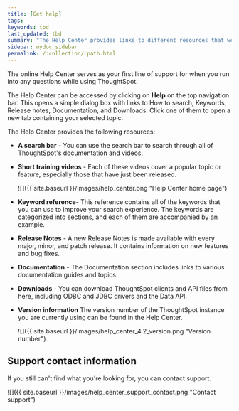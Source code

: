 ```yaml
---
title: [Get help]
tags:
keywords: tbd
last_updated: tbd
summary: "The Help Center provides links to different resources that were created to help you use ThoughtSpot."
sidebar: mydoc_sidebar
permalink: /:collection/:path.html
---
```

The online Help Center serves as your first line of support for when you run into any questions while using ThoughtSpot.

The Help Center can be accessed by clicking on **Help** on the top navigation bar. This opens a simple dialog box with links to How to search, Keywords, Release notes, Documentation, and Downloads. Click one of them to open a new tab containing your selected topic.

The Help Center provides the following resources:

-   **A search bar** - You can use the search bar to search through all of ThoughtSpot's documentation and videos.
-   **Short training videos** - Each of these videos cover a popular topic or feature, especially those that have just been released.

    ![]({{ site.baseurl }}/images/help_center.png "Help Center home page")

-   **Keyword reference**- This reference contains all of the keywords that you can use to improve your search experience. The keywords are categorized into sections, and each of them are accompanied by an example.
-   **Release Notes** - A new Release Notes is made available with every major, minor, and patch release. It contains information on new features and bug fixes.
-   **Documentation** - The Documentation section includes links to various documentation guides and topics.
-   **Downloads** - You can download ThoughtSpot clients and API files from here, including ODBC and JDBC drivers and the Data API.
-   **Version information** The version number of the ThoughtSpot instance you are currently using can be found in the Help Center.

    ![]({{ site.baseurl }}/images/help_center_4.2_version.png "Version number")


## Support contact information

If you still can't find what you're looking for, you can contact support.

![]({{ site.baseurl }}/images/help_center_support_contact.png "Contact support")
